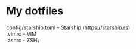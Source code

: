 # My dotfiles


config/starship.toml  - Starship (https://starship.rs)\
.vimrc                - VIM\
.zshrc                - ZSH\
